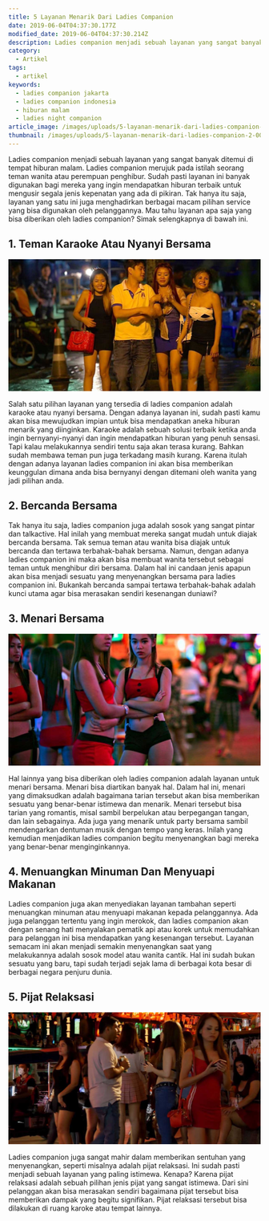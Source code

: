 ```yaml
---
title: 5 Layanan Menarik Dari Ladies Companion
date: 2019-06-04T04:37:30.177Z
modified_date: 2019-06-04T04:37:30.214Z
description: Ladies companion menjadi sebuah layanan yang sangat banyak ditemui di tempat hiburan malam.
category:
  - Artikel
tags:
  - artikel
keywords:
  - ladies companion jakarta
  - ladies companion indonesia
  - hiburan malam
  - ladies night companion
article_image: /images/uploads/5-layanan-menarik-dari-ladies-companion-2.jpg
thumbnail: /images/uploads/5-layanan-menarik-dari-ladies-companion-2-005.jpg
---
```

Ladies companion menjadi sebuah layanan yang sangat banyak ditemui di tempat hiburan malam. Ladies companion merujuk pada istilah seorang teman wanita atau perempuan penghibur. Sudah pasti layanan ini banyak digunakan bagi mereka yang ingin mendapatkan hiburan terbaik untuk mengusir segala jenis kepenatan yang ada di pikiran. Tak hanya itu saja, layanan yang satu ini juga menghadirkan berbagai macam pilihan service yang bisa digunakan oleh pelanggannya. Mau tahu layanan apa saja yang bisa diberikan oleh ladies companion? Simak selengkapnya di bawah ini.



## 1. Teman Karaoke Atau Nyanyi Bersama

![5 Layanan Menarik Dari Ladies Companion](/images/uploads/5-layanan-menarik-dari-ladies-companion-3.jpg)

Salah satu pilihan layanan yang tersedia di ladies companion adalah karaoke atau nyanyi bersama. Dengan adanya layanan ini, sudah pasti kamu akan bisa mewujudkan impian untuk bisa mendapatkan aneka hiburan menarik yang diinginkan. Karaoke adalah sebuah solusi terbaik ketika anda ingin bernyanyi-nyanyi dan ingin mendapatkan hiburan yang penuh sensasi. Tapi kalau melakukannya sendiri tentu saja akan terasa kurang. Bahkan sudah membawa teman pun juga terkadang masih kurang. Karena itulah dengan adanya layanan ladies companion ini akan bisa memberikan keunggulan dimana anda bisa bernyanyi dengan ditemani oleh wanita yang jadi pilihan anda.



## 2. Bercanda Bersama

Tak hanya itu saja, ladies companion juga adalah sosok yang sangat pintar dan talkactive. Hal inilah yang membuat mereka sangat mudah untuk diajak bercanda bersama. Tak semua teman atau wanita bisa diajak untuk bercanda dan tertawa terbahak-bahak bersama. Namun, dengan adanya ladies companion ini maka akan bisa membuat wanita tersebut sebagai teman untuk menghibur diri bersama. Dalam hal ini candaan jenis apapun akan bisa menjadi sesuatu yang menyenangkan bersama para ladies companion ini. Bukankah bercanda sampai tertawa terbahak-bahak adalah kunci utama agar bisa merasakan sendiri kesenangan duniawi?



## 3. Menari Bersama

![5 Layanan Menarik Dari Ladies Companion](/images/uploads/5-layanan-menarik-dari-ladies-companion-2.jpg)

Hal lainnya yang bisa diberikan oleh ladies companion adalah layanan untuk menari bersama. Menari bisa diartikan banyak hal. Dalam hal ini, menari yang dimaksudkan adalah bagaimana tarian tersebut akan bisa memberikan sesuatu yang benar-benar istimewa dan menarik. Menari tersebut bisa tarian yang romantis, misal sambil berpelukan atau berpegangan tangan, dan lain sebagainya. Ada juga yang menarik untuk party bersama sambil mendengarkan dentuman musik dengan tempo yang keras. Inilah yang kemudian menjadikan ladies companion begitu menyenangkan bagi mereka yang benar-benar menginginkannya.



## 4. Menuangkan Minuman Dan Menyuapi Makanan

Ladies companion juga akan menyediakan layanan tambahan seperti menuangkan minuman atau menyuapi makanan kepada pelanggannya. Ada juga pelanggan tertentu yang ingin merokok, dan ladies companion akan dengan senang hati menyalakan pematik api atau korek untuk memudahkan para pelanggan ini bisa mendapatkan yang kesenangan tersebut. Layanan semacam ini akan menjadi semakin menyenangkan saat yang melakukannya adalah sosok model atau wanita cantik. Hal ini sudah bukan sesuatu yang baru, tapi sudah terjadi sejak lama di berbagai kota besar di berbagai negara penjuru dunia. 



## 5. Pijat Relaksasi

![5 Layanan Menarik Dari Ladies Companion](/images/uploads/5-layanan-menarik-dari-ladies-companion-1.jpg)

Ladies companion juga sangat mahir dalam memberikan sentuhan yang menyenangkan, seperti misalnya adalah pijat relaksasi. Ini sudah pasti menjadi sebuah layanan yang paling istimewa. Kenapa? Karena pijat relaksasi adalah sebuah pilihan jenis pijat yang sangat istimewa. Dari sini pelanggan akan bisa merasakan sendiri bagaimana pijat tersebut bisa memberikan dampak yang begitu signifikan. Pijat relaksasi tersebut bisa dilakukan di ruang karoke atau tempat lainnya.
